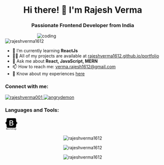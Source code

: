 <h1 align="center">Hi there! 👋 I'm Rajesh Verma</h1>
<h3 align="center">Passionate Frontend Developer from India</h3>

<img align="right" alt="coding" width="400" src="https://media4.giphy.com/media/RbDKaczqWovIugyJmW/giphy.gif?cid=ecf05e47ecjl70qdfhlf37pgt6dlee7njco24wh712ekrwwf&ep=v1_gifs_search&rid=giphy.gif&ct=g">

<p align="left">
  <img src="https://komarev.com/ghpvc/?username=rajeshverma1612&label=Profile%20views&color=0e75b6&style=flat" alt="rajeshverma1612" />
</p>

<ul>
  <li>🌱 I’m currently learning <strong>ReactJs</strong></li>
  <li>👨‍💻 All of my projects are available at <a href="https://rajeshverma1612.github.io/portfolio">rajeshverma1612.github.io/portfolio</a></li>
  <li>💬 Ask me about <strong>React, JavaScript, MERN</strong></li>
  <li>📫 How to reach me: <a href="mailto:verma.rajesh1612@gmail.com">verma.rajesh1612@gmail.com</a></li>
  <li>📄 Know about my experiences <a href="https://drive.google.com/file/d/1DjcKIO4hhYgcZAFn0mi5lDXPih3F7XkJ/view?usp=drive_link">here</a></li>
</ul>

<h3 align="left">Connect with me:</h3>
<p align="left">
  <a href="https://linkedin.com/in/rajeshverma001" target="_blank">
    <img src="https://raw.githubusercontent.com/rahuldkjain/github-profile-readme-generator/master/src/images/icons/Social/linked-in-alt.svg" alt="rajeshverma001" height="30" width="40" />
  </a>
  <a href="https://www.leetcode.com/angrydemon" target="_blank">
    <img src="https://raw.githubusercontent.com/rahuldkjain/github-profile-readme-generator/master/src/images/icons/Social/leet-code.svg" alt="angrydemon" height="30" width="40" />
  </a>
</p>

<h3 align="left">Languages and Tools:</h3>
<p align="left">
  <img src="https://raw.githubusercontent.com/devicons/devicon/master/icons/bootstrap/bootstrap-plain-wordmark.svg" alt="bootstrap" width="40" height="40"/>
  <!-- Add other icons similarly -->
</p>

<p align="center">
  <img src="https://github-readme-stats.vercel.app/api/top-langs?username=rajeshverma1612&show_icons=true&locale=en&layout=compact" alt="rajeshverma1612" />
</p>

<p align="center">
  <img src="https://github-readme-stats.vercel.app/api?username=rajeshverma1612&show_icons=true&locale=en" alt="rajeshverma1612" />
</p>

<p align="center">
  <img src="https://github-readme-streak-stats.herokuapp.com/?user=rajeshverma1612" alt="rajeshverma1612" />
</p>
